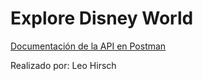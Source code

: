 # Explore Disney World

[Documentación de la API en Postman](https://documenter.getpostman.com/view/19254928/UzXNVdcC)

Realizado por: Leo Hirsch
